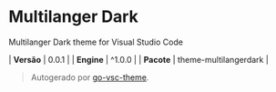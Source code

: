 # Multilanger Dark

Multilanger Dark theme for Visual Studio Code

| **Versão** | 0.0.1 |
| **Engine** | ^1.0.0 |
| **Pacote** | theme-multilangerdark |

> Autogerado por [go-vsc-theme](https://github.com/natalbu/go-vsc-theme).
